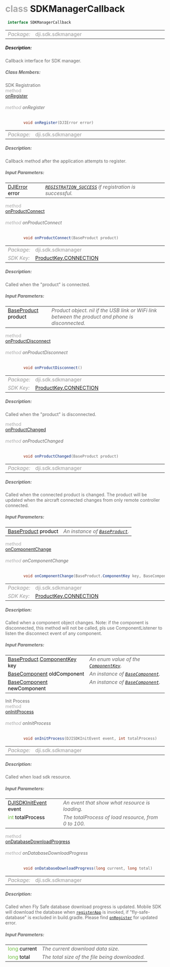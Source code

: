<div class="article"><h1 ><font color="#AAA">class </font>SDKManagerCallback</h1></div>

~~~java
 interface SDKManagerCallback 
~~~

<html><table class="table-supportedby"><tr valign="top"><td width=15%><font color="#999"><i>Package:</i></td><td width=85%><font color="#999">dji.sdk.sdkmanager</td></tr></table></html>



##### Description:



<font color="#666">Callback interface for SDK manager.



##### Class Members:

<div class="api-row" id="djisdkmanager_didregisterappwitherror"><div class="api-col left">SDK Registration</div><div class="api-col middle" style="color:#AAA">method</div><div class="api-col right"><a class="trigger" href="#djisdkmanager_didregisterappwitherror_inline">onRegister</a></div></div><div class="inline-doc" id="djisdkmanager_didregisterappwitherror_inline"

><div class="article"><h6 ><font color="#AAA">method </font>onRegister</h6></div>

~~~java
        void onRegister(DJIError error)
~~~

<html><table class="table-supportedby"><tr valign="top"><td width=15%><font color="#999"><i>Package:</i></td><td width=85%><font color="#999">dji.sdk.sdkmanager</td></tr></table></html>



##### Description:



<font color="#666">Callback method after the application attempts to register.



##### Input Parameters:

<html><table class="table-inline-parameters"><tr valign="top"><td><font color="#70BF41"><a href="/Components/SDKError/DJIError.html#djierror">DJIError</a> <font color="#000">error</td><td><font color="#666"><i><code><a href="/Components/SDKError/DJIError.html#djierror_djisdkerror_registration_success">REGISTRATION_SUCCESS</a></code> if registration is successful.</i></td></tr></table></html></div>

<div class="api-row" id="djisdkmanager_productconnectedupdate"><div class="api-col left"></div><div class="api-col middle" style="color:#AAA">method</div><div class="api-col right"><a class="trigger" href="#djisdkmanager_productconnectedupdate_inline">onProductConnect</a></div></div><div class="inline-doc" id="djisdkmanager_productconnectedupdate_inline"

><div class="article"><h6 ><font color="#AAA">method </font>onProductConnect</h6></div>

~~~java
        void onProductConnect(BaseProduct product)
~~~

<html><table class="table-supportedby"><tr valign="top"><td width=15%><font color="#999"><i>Package:</i></td><td width=85%><font color="#999">dji.sdk.sdkmanager</td></tr><tr valign="top"><td width=15%><font color="#999"><i>SDK Key:</i></td><td width=85%><font color="#999"><a href="/Components/KeyManager/DJIProductKey.html#productkey_connection_key">ProductKey.CONNECTION</a></td></tr></table></html>



##### Description:



<font color="#666">Called when the "product" is connected.



##### Input Parameters:

<html><table class="table-inline-parameters"><tr valign="top"><td><font color="#70BF41"><a href="/BaseClasses/DJIBaseProduct.html#djibaseproduct">BaseProduct</a> <font color="#000">product</td><td><font color="#666"><i>Product object. nil if the USB link or WiFi link between the product and phone is  disconnected.</i></td></tr></table></html></div>

<div class="api-row" id="djisdkmanager_productdisconnectedupdate"><div class="api-col left"></div><div class="api-col middle" style="color:#AAA">method</div><div class="api-col right"><a class="trigger" href="#djisdkmanager_productdisconnectedupdate_inline">onProductDisconnect</a></div></div><div class="inline-doc" id="djisdkmanager_productdisconnectedupdate_inline"

><div class="article"><h6 ><font color="#AAA">method </font>onProductDisconnect</h6></div>

~~~java
        void onProductDisconnect()
~~~

<html><table class="table-supportedby"><tr valign="top"><td width=15%><font color="#999"><i>Package:</i></td><td width=85%><font color="#999">dji.sdk.sdkmanager</td></tr><tr valign="top"><td width=15%><font color="#999"><i>SDK Key:</i></td><td width=85%><font color="#999"><a href="/Components/KeyManager/DJIProductKey.html#productkey_connection_key">ProductKey.CONNECTION</a></td></tr></table></html>



##### Description:



<font color="#666">Called when the "product" is disconnected.

</div>

<div class="api-row" id="djisdkmanager_productchanged"><div class="api-col left"></div><div class="api-col middle" style="color:#AAA">method</div><div class="api-col right"><a class="trigger" href="#djisdkmanager_productchanged_inline">onProductChanged</a></div></div><div class="inline-doc" id="djisdkmanager_productchanged_inline"

><div class="article"><h6 ><font color="#AAA">method </font>onProductChanged</h6></div>

~~~java
        void onProductChanged(BaseProduct product)
~~~

<html><table class="table-supportedby"><tr valign="top"><td width=15%><font color="#999"><i>Package:</i></td><td width=85%><font color="#999">dji.sdk.sdkmanager</td></tr></table></html>



##### Description:



<font color="#666">Called when the connected product is changed. The product will be updated when the aircraft connected changes from only remote controller connected.



##### Input Parameters:

<html><table class="table-inline-parameters"><tr valign="top"><td><font color="#70BF41"><a href="/BaseClasses/DJIBaseProduct.html#djibaseproduct">BaseProduct</a> <font color="#000">product</td><td><font color="#666"><i>An instance of <code><a href="/BaseClasses/DJIBaseProduct.html#djibaseproduct">BaseProduct</a></code>.</i></td></tr></table></html></div>

<div class="api-row" id="djisdkmanager_oncomponentchange"><div class="api-col left"></div><div class="api-col middle" style="color:#AAA">method</div><div class="api-col right"><a class="trigger" href="#djisdkmanager_oncomponentchange_inline">onComponentChange</a></div></div><div class="inline-doc" id="djisdkmanager_oncomponentchange_inline"

><div class="article"><h6 ><font color="#AAA">method </font>onComponentChange</h6></div>

~~~java
        void onComponentChange(BaseProduct.ComponentKey key, BaseComponent oldComponent, BaseComponent newComponent)
~~~

<html><table class="table-supportedby"><tr valign="top"><td width=15%><font color="#999"><i>Package:</i></td><td width=85%><font color="#999">dji.sdk.sdkmanager</td></tr><tr valign="top"><td width=15%><font color="#999"><i>SDK Key:</i></td><td width=85%><font color="#999"><a href="/Components/KeyManager/DJIProductKey.html#productkey_connection_key">ProductKey.CONNECTION</a></td></tr></table></html>



##### Description:



<font color="#666">Called when a component object changes. Note: if the component is disconnected,  this method will not be called, pls use ComponentListener to listen the disconnect  event of any component.



##### Input Parameters:

<html><table class="table-inline-parameters"><tr valign="top"><td><font color="#70BF41"><a href="/BaseClasses/DJIBaseProduct.html#djibaseproduct">BaseProduct</a>.<a href="/BaseClasses/DJIBaseProduct.html#djibaseproduct_componentkey">ComponentKey</a> <font color="#000">key</td><td><font color="#666"><i>An enum value of the <code><a href="/BaseClasses/DJIBaseProduct.html#djibaseproduct_componentkey">ComponentKey</a></code>.</i></td></tr><tr valign="top"><td><font color="#70BF41"><a href="/Components/BaseComponent/DJIBaseComponent.html#djibasecomponent">BaseComponent</a> <font color="#000">oldComponent</td><td><font color="#666"><i>An instance of <code><a href="/Components/BaseComponent/DJIBaseComponent.html#djibasecomponent">BaseComponent</a></code>.</i></td></tr><tr valign="top"><td><font color="#70BF41"><a href="/Components/BaseComponent/DJIBaseComponent.html#djibasecomponent">BaseComponent</a> <font color="#000">newComponent</td><td><font color="#666"><i>An instance of <code><a href="/Components/BaseComponent/DJIBaseComponent.html#djibasecomponent">BaseComponent</a></code>.</i></td></tr></table></html></div>

<div class="api-row" id="djisdkmanager_oninitprocess"><div class="api-col left">Init Process</div><div class="api-col middle" style="color:#AAA">method</div><div class="api-col right"><a class="trigger" href="#djisdkmanager_oninitprocess_inline">onInitProcess</a></div></div><div class="inline-doc" id="djisdkmanager_oninitprocess_inline"

><div class="article"><h6 ><font color="#AAA">method </font>onInitProcess</h6></div>

~~~java
        void onInitProcess(DJISDKInitEvent event, int totalProcess)
~~~

<html><table class="table-supportedby"><tr valign="top"><td width=15%><font color="#999"><i>Package:</i></td><td width=85%><font color="#999">dji.sdk.sdkmanager</td></tr></table></html>



##### Description:



<font color="#666">Called when load sdk resource.



##### Input Parameters:

<html><table class="table-inline-parameters"><tr valign="top"><td><font color="#70BF41"><a href="/Components/SDKManager/DJISDKManager_DJISDKInitEvent.html#djisdkmanager_djisdkinitevent">DJISDKInitEvent</a> <font color="#000">event</td><td><font color="#666"><i>An event that show what resource is loading.</i></td></tr><tr valign="top"><td><font color="#70BF41">int <font color="#000">totalProcess</td><td><font color="#666"><i>The totalProcess of load resource, from 0 to 100.</i></td></tr></table></html></div>

<div class="api-row" id="djisdkmanager_ondatabasedownloadprogress"><div class="api-col left"></div><div class="api-col middle" style="color:#AAA">method</div><div class="api-col right"><a class="trigger" href="#djisdkmanager_ondatabasedownloadprogress_inline">onDatabaseDownloadProgress</a></div></div><div class="inline-doc" id="djisdkmanager_ondatabasedownloadprogress_inline"

><div class="article"><h6 ><font color="#AAA">method </font>onDatabaseDownloadProgress</h6></div>

~~~java
        void onDatabaseDownloadProgress(long current, long total)
~~~

<html><table class="table-supportedby"><tr valign="top"><td width=15%><font color="#999"><i>Package:</i></td><td width=85%><font color="#999">dji.sdk.sdkmanager</td></tr></table></html>



##### Description:



<font color="#666">Called when Fly Safe database download progress is updated. Mobile SDK will download the  database when <code><a href="/Components/SDKManager/DJISDKManager.html#djisdkmanager_registerapp">registerApp</a></code>  is invoked, if "fly-safe-database" is excluded in build.gradle.  Please find <code><a href="/Components/SDKManager/DJISDKManager_DJISDKManagerCallbackInterface.html#djisdkmanager_didregisterappwitherror">onRegister</a></code> for updated error.



##### Input Parameters:

<html><table class="table-inline-parameters"><tr valign="top"><td><font color="#70BF41">long <font color="#000">current</td><td><font color="#666"><i>The current download data size.</i></td></tr><tr valign="top"><td><font color="#70BF41">long <font color="#000">total</td><td><font color="#666"><i>The total size of the file being downloaded.</i></td></tr></table></html></div>


